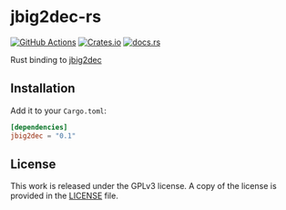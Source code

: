 # jbig2dec-rs

[![GitHub Actions](https://github.com/messense/jbig2dec-rs/workflows/CI/badge.svg)](https://github.com/messense/jbig2dec-rs/actions?query=workflow%3ACI)
[![Crates.io](https://img.shields.io/crates/v/jbig2dec.svg)](https://crates.io/crates/jbig2dec)
[![docs.rs](https://docs.rs/jbig2dec/badge.svg)](https://docs.rs/jbig2dec/)

Rust binding to [jbig2dec](https://github.com/ArtifexSoftware/jbig2dec)

## Installation

Add it to your `Cargo.toml`:

```toml
[dependencies]
jbig2dec = "0.1"
```

## License

This work is released under the GPLv3 license. A copy of the license is provided in the [LICENSE](./LICENSE) file.